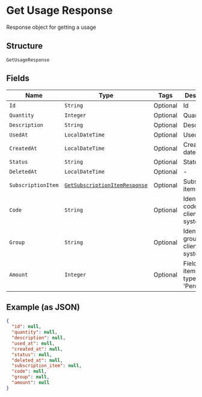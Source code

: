 
# Get Usage Response

Response object for getting a usage

## Structure

`GetUsageResponse`

## Fields

| Name | Type | Tags | Description | Getter | Setter |
|  --- | --- | --- | --- | --- | --- |
| `Id` | `String` | Optional | Id | String getId() | setId(String id) |
| `Quantity` | `Integer` | Optional | Quantity | Integer getQuantity() | setQuantity(Integer quantity) |
| `Description` | `String` | Optional | Description | String getDescription() | setDescription(String description) |
| `UsedAt` | `LocalDateTime` | Optional | Used at | LocalDateTime getUsedAt() | setUsedAt(LocalDateTime usedAt) |
| `CreatedAt` | `LocalDateTime` | Optional | Creation date | LocalDateTime getCreatedAt() | setCreatedAt(LocalDateTime createdAt) |
| `Status` | `String` | Optional | Status | String getStatus() | setStatus(String status) |
| `DeletedAt` | `LocalDateTime` | Optional | - | LocalDateTime getDeletedAt() | setDeletedAt(LocalDateTime deletedAt) |
| `SubscriptionItem` | [`GetSubscriptionItemResponse`](../../doc/models/get-subscription-item-response.md) | Optional | Subscription item | GetSubscriptionItemResponse getSubscriptionItem() | setSubscriptionItem(GetSubscriptionItemResponse subscriptionItem) |
| `Code` | `String` | Optional | Identification code in the client system | String getCode() | setCode(String code) |
| `Group` | `String` | Optional | Identification group in the client system | String getGroup() | setGroup(String group) |
| `Amount` | `Integer` | Optional | Field used in item scheme type 'Percent' | Integer getAmount() | setAmount(Integer amount) |

## Example (as JSON)

```json
{
  "id": null,
  "quantity": null,
  "description": null,
  "used_at": null,
  "created_at": null,
  "status": null,
  "deleted_at": null,
  "subscription_item": null,
  "code": null,
  "group": null,
  "amount": null
}
```

